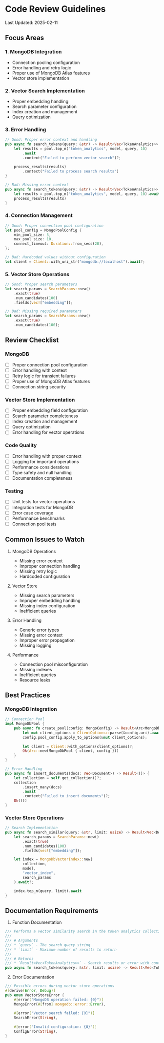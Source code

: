 # Code Review Guidelines

Last Updated: 2025-02-11

## Focus Areas

### 1. MongoDB Integration

- Connection pooling configuration
- Error handling and retry logic
- Proper use of MongoDB Atlas features
- Vector store implementation

### 2. Vector Search Implementation

- Proper embedding handling
- Search parameter configuration
- Index creation and management
- Query optimization

### 3. Error Handling

```rust
// Good: Proper error context and handling
pub async fn search_tokens(query: &str) -> Result<Vec<TokenAnalytics>> {
    let results = pool.top_n("token_analytics", model, query, 10)
        .await
        .context("Failed to perform vector search")?;
    
    process_results(results)
        .context("Failed to process search results")
}

// Bad: Missing error context
pub async fn search_tokens(query: &str) -> Result<Vec<TokenAnalytics>> {
    let results = pool.top_n("token_analytics", model, query, 10).await?;
    process_results(results)
}
```

### 4. Connection Management

```rust
// Good: Proper connection pool configuration
let pool_config = MongoPoolConfig {
    min_pool_size: 5,
    max_pool_size: 10,
    connect_timeout: Duration::from_secs(20),
};

// Bad: Hardcoded values without configuration
let client = Client::with_uri_str("mongodb://localhost").await?;
```

### 5. Vector Store Operations

```rust
// Good: Proper search parameters
let search_params = SearchParams::new()
    .exact(true)
    .num_candidates(100)
    .fields(vec!["embedding"]);

// Bad: Missing required parameters
let search_params = SearchParams::new()
    .exact(true)
    .num_candidates(100);
```

## Review Checklist

### MongoDB

- [ ] Proper connection pool configuration
- [ ] Error handling with context
- [ ] Retry logic for transient failures
- [ ] Proper use of MongoDB Atlas features
- [ ] Connection string security

### Vector Store Implementation

- [ ] Proper embedding field configuration
- [ ] Search parameter completeness
- [ ] Index creation and management
- [ ] Query optimization
- [ ] Error handling for vector operations

### Code Quality

- [ ] Error handling with proper context
- [ ] Logging for important operations
- [ ] Performance considerations
- [ ] Type safety and null handling
- [ ] Documentation completeness

### Testing

- [ ] Unit tests for vector operations
- [ ] Integration tests for MongoDB
- [ ] Error case coverage
- [ ] Performance benchmarks
- [ ] Connection pool tests

## Common Issues to Watch

1. MongoDB Operations
   - Missing error context
   - Improper connection handling
   - Missing retry logic
   - Hardcoded configuration

2. Vector Store
   - Missing search parameters
   - Improper embedding handling
   - Missing index configuration
   - Inefficient queries

3. Error Handling
   - Generic error types
   - Missing error context
   - Improper error propagation
   - Missing logging

4. Performance
   - Connection pool misconfiguration
   - Missing indexes
   - Inefficient queries
   - Resource leaks

## Best Practices

### MongoDB Integration

```rust
// Connection Pool
impl MongoDbPool {
    pub async fn create_pool(config: MongoConfig) -> Result<Arc<MongoDbPool>> {
        let mut client_options = ClientOptions::parse(&config.uri).await?;
        config.pool_config.apply_to_options(&mut client_options);
        
        let client = Client::with_options(client_options)?;
        Ok(Arc::new(MongoDbPool { client, config }))
    }
}

// Error Handling
pub async fn insert_documents(docs: Vec<Document>) -> Result<()> {
    let collection = self.get_collection()?;
    collection
        .insert_many(docs)
        .await
        .context("Failed to insert documents")?;
    Ok(())
}
```

### Vector Store Operations

```rust
// Search Implementation
pub async fn search_similar(query: &str, limit: usize) -> Result<Vec<Document>> {
    let search_params = SearchParams::new()
        .exact(true)
        .num_candidates(100)
        .fields(vec!["embedding"]);

    let index = MongoDbVectorIndex::new(
        collection,
        model,
        "vector_index",
        search_params
    ).await?;

    index.top_n(query, limit).await
}
```

## Documentation Requirements

1. Function Documentation

```rust
/// Performs a vector similarity search in the token analytics collection
/// 
/// # Arguments
/// * `query` - The search query string
/// * `limit` - Maximum number of results to return
/// 
/// # Returns
/// * `Result<Vec<TokenAnalytics>>` - Search results or error with context
pub async fn search_tokens(query: &str, limit: usize) -> Result<Vec<TokenAnalytics>>
```

2. Error Documentation

```rust
/// Possible errors during vector store operations
#[derive(Error, Debug)]
pub enum VectorStoreError {
    #[error("MongoDB operation failed: {0}")]
    MongoError(#[from] mongodb::error::Error),
    
    #[error("Vector search failed: {0}")]
    SearchError(String),
    
    #[error("Invalid configuration: {0}")]
    ConfigError(String),
}
```
